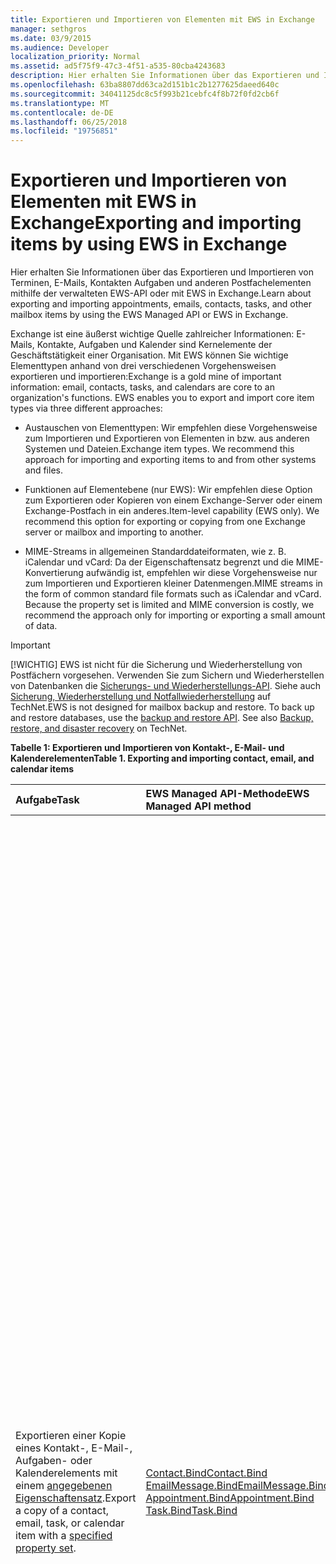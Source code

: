 ```yaml
---
title: Exportieren und Importieren von Elementen mit EWS in Exchange
manager: sethgros
ms.date: 03/9/2015
ms.audience: Developer
localization_priority: Normal
ms.assetid: ad5f75f9-47c3-4f51-a535-80cba4243683
description: Hier erhalten Sie Informationen über das Exportieren und Importieren von Terminen, E-Mails, Kontakten Aufgaben und anderen Postfachelementen mithilfe der verwalteten EWS-API oder mit EWS in Exchange.
ms.openlocfilehash: 63ba8807dd63ca2d151b1c2b1277625daeed640c
ms.sourcegitcommit: 34041125dc8c5f993b21cebfc4f8b72f0fd2cb6f
ms.translationtype: MT
ms.contentlocale: de-DE
ms.lasthandoff: 06/25/2018
ms.locfileid: "19756851"
---
```

# <a name="exporting-and-importing-items-by-using-ews-in-exchange"></a><span data-ttu-id="1aa3d-103">Exportieren und Importieren von Elementen mit EWS in Exchange</span><span class="sxs-lookup"><span data-stu-id="1aa3d-103">Exporting and importing items by using EWS in Exchange</span></span>

<span data-ttu-id="1aa3d-104">Hier erhalten Sie Informationen über das Exportieren und Importieren von Terminen, E-Mails, Kontakten Aufgaben und anderen Postfachelementen mithilfe der verwalteten EWS-API oder mit EWS in Exchange.</span><span class="sxs-lookup"><span data-stu-id="1aa3d-104">Learn about exporting and importing appointments, emails, contacts, tasks, and other mailbox items by using the EWS Managed API or EWS in Exchange.</span></span> 
  
<span data-ttu-id="1aa3d-p101">Exchange ist eine äußerst wichtige Quelle zahlreicher Informationen: E-Mails, Kontakte, Aufgaben und Kalender sind Kernelemente der Geschäftstätigkeit einer Organisation. Mit EWS können Sie wichtige Elementtypen anhand von drei verschiedenen Vorgehensweisen exportieren und importieren:</span><span class="sxs-lookup"><span data-stu-id="1aa3d-p101">Exchange is a gold mine of important information: email, contacts, tasks, and calendars are core to an organization's functions. EWS enables you to export and import core item types via three different approaches:</span></span>
  
- <span data-ttu-id="1aa3d-p102">Austauschen von Elementtypen: Wir empfehlen diese Vorgehensweise zum Importieren und Exportieren von Elementen in bzw. aus anderen Systemen und Dateien.</span><span class="sxs-lookup"><span data-stu-id="1aa3d-p102">Exchange item types. We recommend this approach for importing and exporting items to and from other systems and files.</span></span>
    
- <span data-ttu-id="1aa3d-p103">Funktionen auf Elementebene (nur EWS): Wir empfehlen diese Option zum Exportieren oder Kopieren von einem Exchange-Server oder einem Exchange-Postfach in ein anderes.</span><span class="sxs-lookup"><span data-stu-id="1aa3d-p103">Item-level capability (EWS only). We recommend this option for exporting or copying from one Exchange server or mailbox and importing to another.</span></span>
    
- <span data-ttu-id="1aa3d-p104">MIME-Streams in allgemeinen Standarddateiformaten, wie z. B. iCalendar und vCard: Da der Eigenschaftensatz begrenzt und die MIME-Konvertierung aufwändig ist, empfehlen wir diese Vorgehensweise nur zum Importieren und Exportieren kleiner Datenmengen.</span><span class="sxs-lookup"><span data-stu-id="1aa3d-p104">MIME streams in the form of common standard file formats such as iCalendar and vCard. Because the property set is limited and MIME conversion is costly, we recommend the approach only for importing or exporting a small amount of data.</span></span>
    
> [!IMPORTANT]
> <span data-ttu-id="1aa3d-p105">[!WICHTIG] EWS ist nicht für die Sicherung und Wiederherstellung von Postfächern vorgesehen. Verwenden Sie zum Sichern und Wiederherstellen von Datenbanken die [Sicherungs- und Wiederherstellungs-API](../backup-restore/backup-and-restore-for-exchange-2013.md). Siehe auch [Sicherung, Wiederherstellung und Notfallwiederherstellung](http://technet.microsoft.com/en-us/library/dd876874%28v=exchg.150%29.aspx) auf TechNet.</span><span class="sxs-lookup"><span data-stu-id="1aa3d-p105">EWS is not designed for mailbox backup and restore. To back up and restore databases, use the [backup and restore API](../backup-restore/backup-and-restore-for-exchange-2013.md). See also [Backup, restore, and disaster recovery](http://technet.microsoft.com/en-us/library/dd876874%28v=exchg.150%29.aspx) on TechNet.</span></span> 
  
<span data-ttu-id="1aa3d-116">**Tabelle 1: Exportieren und Importieren von Kontakt-, E-Mail- und Kalenderelementen**</span><span class="sxs-lookup"><span data-stu-id="1aa3d-116">**Table 1. Exporting and importing contact, email, and calendar items**</span></span>

|<span data-ttu-id="1aa3d-117">**Aufgabe**</span><span class="sxs-lookup"><span data-stu-id="1aa3d-117">**Task**</span></span>|<span data-ttu-id="1aa3d-118">**EWS Managed API-Methode**</span><span class="sxs-lookup"><span data-stu-id="1aa3d-118">**EWS Managed API method**</span></span>|<span data-ttu-id="1aa3d-119">**EWS-Vorgang**</span><span class="sxs-lookup"><span data-stu-id="1aa3d-119">**EWS operation**</span></span>|<span data-ttu-id="1aa3d-120">**Anmerkungen**</span><span class="sxs-lookup"><span data-stu-id="1aa3d-120">**Notes**</span></span>|
|:-----|:-----|:-----|:-----|
|<span data-ttu-id="1aa3d-121">Exportieren einer Kopie eines Kontakt-, E-Mail-, Aufgaben- oder Kalenderelements mit einem [angegebenen Eigenschaftensatz](properties-and-extended-properties-in-ews-in-exchange.md).</span><span class="sxs-lookup"><span data-stu-id="1aa3d-121">Export a copy of a contact, email, task, or calendar item with a [specified property set](properties-and-extended-properties-in-ews-in-exchange.md).</span></span>  <br/> |[<span data-ttu-id="1aa3d-122">Contact.Bind</span><span class="sxs-lookup"><span data-stu-id="1aa3d-122">Contact.Bind</span></span>](http://msdn.microsoft.com/en-us/library/microsoft.exchange.webservices.data.contact.bind%28v=exchg.80%29.aspx) <br/> [<span data-ttu-id="1aa3d-123">EmailMessage.Bind</span><span class="sxs-lookup"><span data-stu-id="1aa3d-123">EmailMessage.Bind</span></span>](http://msdn.microsoft.com/en-us/library/microsoft.exchange.webservices.data.emailmessage.bind%28v=exchg.80%29.aspx) <br/> [<span data-ttu-id="1aa3d-124">Appointment.Bind</span><span class="sxs-lookup"><span data-stu-id="1aa3d-124">Appointment.Bind</span></span>](http://msdn.microsoft.com/en-us/library/microsoft.exchange.webservices.data.appointment.bind%28v=exchg.80%29.aspx) <br/> [<span data-ttu-id="1aa3d-125">Task.Bind</span><span class="sxs-lookup"><span data-stu-id="1aa3d-125">Task.Bind</span></span>](http://msdn.microsoft.com/en-us/library/microsoft.exchange.webservices.data.task.bind%28v=exchg.80%29.aspx) <br/> |[<span data-ttu-id="1aa3d-126">GetItem</span><span class="sxs-lookup"><span data-stu-id="1aa3d-126">GetItem</span></span>](http://msdn.microsoft.com/library/e3590b8b-c2a7-4dad-a014-6360197b68e4%28Office.15%29.aspx) <br/> |<span data-ttu-id="1aa3d-p106">Wir empfehlen die Verwendung dieser Option, wenn Sie Postfachelemente in ein anderes System oder eine Datei exportieren, das kein Exchange-System bzw. keine Exchange-Datei ist (einschließlich vCard- und iCal-Dateitypen). Da Sie die Kontrolle über den exportierten Eigenschaftensatz haben und die Leistung für den Exchange-Server in der Regel besser ist, ist dies in der Regel die beste Option.  </span><span class="sxs-lookup"><span data-stu-id="1aa3d-p106">We recommend this option if you're exporting mailbox items to another non-Exchange system or file (including vCard and iCal file types). Because you have control over the exported property set, and because performance is better for the Exchange server, this is generally the best option.  </span></span><br/> <span data-ttu-id="1aa3d-129">Abhängig von dem für ein Postfachelement festgelegten Eigenschaftensatz und abhängig davon, ob Ihre Anwendung alle der nicht schematisierten Eigenschaftenbezeichner erkennt (erweiterte Eigenschaften), die eventuell für ein Element festgelegt sind, wird mit dieser Option möglicherweise keine originalgetreue Kopie erstellt.</span><span class="sxs-lookup"><span data-stu-id="1aa3d-129">Depending on the properties set on a mailbox item, and whether your application is aware of all of the non-schematized property identifiers (extended properties) that might be set on an item, this option might not produce a full-fidelity copy.</span></span>  <br/> <span data-ttu-id="1aa3d-p107">Diese Methoden und dieser Vorgang stellen den schematisierten Eigenschaftensatz für ein Element sowie die angeforderten erweiterten Eigenschaften bereit. Die **Bind**-Methode oder der **GetItem**-Vorgang kann nur dann einen originalgetreuen Export von Elementen bereitstellen, wenn Sie die erweiterten Eigenschaften eines Elements kennen. Sie können alle bekannten [erweiterten Eigenschaften](properties-and-extended-properties-in-ews-in-exchange.md) anfordern, um die vollständige Originaltreue zu aktivieren.  </span><span class="sxs-lookup"><span data-stu-id="1aa3d-p107">These methods and operation provide the schematized set of properties for an item plus any requested extended properties. The **Bind** method or **GetItem** operation can only provide full-fidelity export of items if you know the extended properties that are set on an item. You can request all the known [extended properties](properties-and-extended-properties-in-ews-in-exchange.md) to enable full fidelity.  </span></span><br/> <span data-ttu-id="1aa3d-133">> [!TIP]> Können das Tracing-Feature in die EWS Managed API Sie die XML-Darstellung der exportierten Elemente erhalten.</span><span class="sxs-lookup"><span data-stu-id="1aa3d-133">> [!TIP]> You can use the tracing feature in the EWS Managed API to get the XML representation of exported items.</span></span>           <span data-ttu-id="1aa3d-134">Weitere Informationen finden Sie unter [Exportieren ein Elements in ein benutzerdefiniertes Format](how-to-export-items-by-using-ews-in-exchange.md#bk_exportcustom).</span><span class="sxs-lookup"><span data-stu-id="1aa3d-134">For more information, see [Export an item into a custom format](how-to-export-items-by-using-ews-in-exchange.md#bk_exportcustom).</span></span>  <br/> |
|<span data-ttu-id="1aa3d-135">Importieren einer Kopie eines Kontakt-, E-Mail-, Aufgaben- oder Kalenderelements mit einem [angegebenen Eigenschaftensatz](properties-and-extended-properties-in-ews-in-exchange.md).</span><span class="sxs-lookup"><span data-stu-id="1aa3d-135">Import a copy of a contact, email, task, or calendar item with a [specified property set](properties-and-extended-properties-in-ews-in-exchange.md).</span></span>  <br/> |[<span data-ttu-id="1aa3d-136">Contact.Save</span><span class="sxs-lookup"><span data-stu-id="1aa3d-136">Contact.Save</span></span>](http://msdn.microsoft.com/en-us/library/microsoft.exchange.webservices.data.contact.save%28v=exchg.80%29.aspx) <br/> [<span data-ttu-id="1aa3d-137">EmailMessage.Save</span><span class="sxs-lookup"><span data-stu-id="1aa3d-137">EmailMessage.Save</span></span>](http://msdn.microsoft.com/en-us/library/microsoft.exchange.webservices.data.emailmessage.save%28v=exchg.80%29.aspx) <br/> [<span data-ttu-id="1aa3d-138">Appointment.Save</span><span class="sxs-lookup"><span data-stu-id="1aa3d-138">Appointment.Save</span></span>](http://msdn.microsoft.com/en-us/library/microsoft.exchange.webservices.data.appointment.save%28v=exchg.80%29.aspx) <br/> [<span data-ttu-id="1aa3d-139">Task.Save</span><span class="sxs-lookup"><span data-stu-id="1aa3d-139">Task.Save</span></span>](http://msdn.microsoft.com/en-us/library/microsoft.exchange.webservices.data.task.save%28v=exchg.80%29.aspx) <br/> |[<span data-ttu-id="1aa3d-140">CreateItem</span><span class="sxs-lookup"><span data-stu-id="1aa3d-140">CreateItem</span></span>](http://msdn.microsoft.com/library/78a52120-f1d0-4ed7-8748-436e554f75b6%28Office.15%29.aspx) <br/> |<span data-ttu-id="1aa3d-p109">Wir empfehlen diese Option zum Importieren von Postfachelementen in Exchange. Sie müssen für einige Elementtypen möglicherweise spezielle Eigenschaften festlegen, um den Status des importierten Elements beizubehalten. Da einige der Eigenschaften nur von Exchange und nicht von den Clients festgelegt werden, ist ein Import mit vollständiger Originaltreue nicht immer möglich.  </span><span class="sxs-lookup"><span data-stu-id="1aa3d-p109">We recommend this option for importing mailbox items into Exchange. You might have to set special properties on some item types in order to maintain the state of the imported item. Because some properties are only set by Exchange and not by clients, it's not always possible to have a full-fidelity import.  </span></span><br/> <span data-ttu-id="1aa3d-p110">Sie können zum Beispiel keine Besprechung mit Teilnehmern in ein Postfach importieren, da Exchange die Beziehungen zwischen dem Organisator und den Teilnehmern festlegt. Diese Beziehung kann nur von Organisatoren, die die Besprechungsanforderung senden, und von Teilnehmern, die die sie empfangen und darauf antworten, hergestellt werden.  </span><span class="sxs-lookup"><span data-stu-id="1aa3d-p110">For example, you cannot import a meeting with attendees into a mailbox because Exchange sets the relationships between the organizer and attendees. This relationship can only be established by organizers sending and attendees receiving and responding to the meeting request.  </span></span><br/> <span data-ttu-id="1aa3d-p111">**Appointment**-Objekte in Exchange können über komplexe Beziehungen und Einstellungen verfügen. Termine mit Teilnehmern (Besprechungen) haben Einstellungen, die eine Verknüpfung mit dem Besprechungsorganisator und den Besprechungsteilnehmern herstellen. Diese Einstellungen werden beim Exportieren und Importieren von Terminen nicht beibehalten. Die programmatische Wiederherstellung der Beziehungen zwischen Organisator und Teilnehmer direkt in den Terminen wird nicht unterstützt. Eine Möglichkeit zum Wiederherstellen dieser Beziehungen ist, eine Nachbearbeitung nach dem Importieren durchzuführen und den Organisator dann zu veranlassen, die Besprechungen neu zu senden, sowie die Teilnehmer zu bitten, die Besprechungen erneut zu akzeptieren. Sie können den Exchange-Identitätswechsel verwenden, um die Aufrufe für den Organisator und die Teilnehmer durchzuführen. Sie müssen die UID-Eigenschaft des **Appointment**-Objekts vor dem Importieren ändern, damit Besprechungen nicht fälschlich anderen Besprechungen in einem Postfach zugeordnet werden.  </span><span class="sxs-lookup"><span data-stu-id="1aa3d-p111">**Appointment** objects in Exchange can have complex relationships and settings. Appointments that have attendees (meetings) have settings that tie together the meeting organizer and meeting attendees. These settings are not maintained when you export and import appointments. Programmatically reestablishing meeting organizer/attendee relationships directly on the appointments is not supported. An option you do have for reestablishing those relationships is to perform post-processing after an import, then have an organizer resend the meetings and have the attendees accept the meetings. You can use Exchange impersonation to make the calls for both the organizer and the attendees. You should change the UID property of the **Appointment** object before you import to avoid having meetings be incorrectly related to other meetings in a mailbox.  </span></span><br/> |
|<span data-ttu-id="1aa3d-153">Exportieren einer Kopie eines Kontakt-, E-Mail-, Aufgaben- oder Kalenderelements mit vollständiger Originaltreue</span><span class="sxs-lookup"><span data-stu-id="1aa3d-153">Export a copy of a contact, email, task, or calendar item in full-fidelity.</span></span>  <br/> |<span data-ttu-id="1aa3d-154">Nicht zutreffend</span><span class="sxs-lookup"><span data-stu-id="1aa3d-154">Not applicable</span></span>  <br/> |[<span data-ttu-id="1aa3d-155">ExportItems</span><span class="sxs-lookup"><span data-stu-id="1aa3d-155">ExportItems</span></span>](http://msdn.microsoft.com/library/e2846abb-0b16-4732-bbd8-038a674672f6%28Office.15%29.aspx) <br/> |<span data-ttu-id="1aa3d-p112">Dies ist die beste Option zum Exportieren von Postfachelementen, die Sie wieder in ein Exchange-Postfach importieren möchten. Mit dieser Option können Sie Elemente auch zwischen Postfächern kopieren. Der **ExportItems**-Vorgang stellt einen opaken Stream bereit, mit dem Sie Informationen zwischen Postfächern verschieben können. Sie können **ExportItems** mit dem [GetItem](http://msdn.microsoft.com/library/e3590b8b-c2a7-4dad-a014-6360197b68e4%28Office.15%29.aspx)-Vorgang verwenden, um einen Index zum Suchen der Elemente in einem anderem System zu erstellen. Sie können den Exportstream nicht ändern.  </span><span class="sxs-lookup"><span data-stu-id="1aa3d-p112">This is the best option for exporting mailbox items that you want to import back into an Exchange mailbox. You can also use this option to copy items between mailboxes. The **ExportItems** operation provides an opaque stream that represents the item that you can use to move information between mailboxes. You can use **ExportItems** with the [GetItem](http://msdn.microsoft.com/library/e3590b8b-c2a7-4dad-a014-6360197b68e4%28Office.15%29.aspx) operation to make an index for finding the items in another system. You cannot change the export stream.  </span></span><br/> <span data-ttu-id="1aa3d-161">Weitere Informationen finden Sie unter [Exportieren von Elementen mit vollständiger Originaltreue](how-to-export-items-by-using-ews-in-exchange.md#bk_exportfullfidelity).</span><span class="sxs-lookup"><span data-stu-id="1aa3d-161">For more information, see [Export items with full fidelity](how-to-export-items-by-using-ews-in-exchange.md#bk_exportfullfidelity).</span></span>  <br/> |
|<span data-ttu-id="1aa3d-162">Importieren einer Kopie eines Kontakt-, E-Mail-, Aufgaben- oder Kalenderelements mit vollständiger Originaltreue</span><span class="sxs-lookup"><span data-stu-id="1aa3d-162">Import a copy of a contact, email, task, or calendar item in full-fidelity.</span></span>  <br/> |<span data-ttu-id="1aa3d-163">Nicht zutreffend</span><span class="sxs-lookup"><span data-stu-id="1aa3d-163">Not applicable</span></span>  <br/> |[<span data-ttu-id="1aa3d-164">UploadItems</span><span class="sxs-lookup"><span data-stu-id="1aa3d-164">UploadItems</span></span>](http://msdn.microsoft.com/library/a88cbe99-7968-454d-a545-4f92c330909f%28Office.15%29.aspx) <br/> |<span data-ttu-id="1aa3d-165">Dies ist die einziege Option zum Importieren von Elementen, die vom **ExportItems** -Vorgang exportiert wurden.</span><span class="sxs-lookup"><span data-stu-id="1aa3d-165">This is the only option for importing items that were exported by the **ExportItems** operation.</span></span>  <br/> |
|<span data-ttu-id="1aa3d-166">Exportieren einer Kopie eines Kontakt-, E-Mail- oder Kalenderelements als MIME-Stream für einen allgemeinen Dateityp</span><span class="sxs-lookup"><span data-stu-id="1aa3d-166">Export a copy of a contact, email, or calendar item as a MIME stream for a common file type.</span></span>  <br/> |[<span data-ttu-id="1aa3d-167">Contact.Bind</span><span class="sxs-lookup"><span data-stu-id="1aa3d-167">Contact.Bind</span></span>](http://msdn.microsoft.com/en-us/library/microsoft.exchange.webservices.data.contact.bind%28v=exchg.80%29.aspx) <br/> [<span data-ttu-id="1aa3d-168">EmailMessage.Bind</span><span class="sxs-lookup"><span data-stu-id="1aa3d-168">EmailMessage.Bind</span></span>](http://msdn.microsoft.com/en-us/library/microsoft.exchange.webservices.data.emailmessage.bind%28v=exchg.80%29.aspx) <br/> [<span data-ttu-id="1aa3d-169">Appointment.Bind</span><span class="sxs-lookup"><span data-stu-id="1aa3d-169">Appointment.Bind</span></span>](http://msdn.microsoft.com/en-us/library/microsoft.exchange.webservices.data.appointment.bind%28v=exchg.80%29.aspx) <br/> |<span data-ttu-id="1aa3d-170">**GetItem**</span><span class="sxs-lookup"><span data-stu-id="1aa3d-170">**GetItem**</span></span> <br/> |<span data-ttu-id="1aa3d-171">Sie können die [MimeContent](http://msdn.microsoft.com/en-us/library/microsoft.exchange.webservices.data.item.mimecontent%28v=exchg.80%29.aspx)-Eigenschaft verwenden, um die MIME-Streamdarstellung eines Elements zu erhalten.</span><span class="sxs-lookup"><span data-stu-id="1aa3d-171">You can use the [MimeContent](http://msdn.microsoft.com/en-us/library/microsoft.exchange.webservices.data.item.mimecontent%28v=exchg.80%29.aspx) property to get the MIME stream representation of an item.</span></span>  <br/> <span data-ttu-id="1aa3d-p113">Hierdurch wird eine grundlegende Teilmenge aller Eigenschaften eines Elements bereitgestellt. Die bewährte Vorgehensweise ist, den MIME-Stream nur für einmalige Vorgänge zu verwenden. Verlassen Sie sich beim häufigen Importieren/Exportieren von Elementen oder einer großen Menge von Elementen nicht auf MIME, da Exchange für MIME eine Inhaltskonvertierung durchführt, und dies kann die Leistung beeinträchtigen.  </span><span class="sxs-lookup"><span data-stu-id="1aa3d-p113">This will provide a basic subset of all the properties on an item. As a best practice, only use the MIME stream for one-off operations. Do not rely on MIME for large and frequent importing/exporting of items, because Exchange performs content conversion for the MIME and this can affect performance.  </span></span><br/> <span data-ttu-id="1aa3d-p114">Der **Contact**-MIME-Stream ist eine [vCard](http://www.faqs.org/rfcs/rfc2426.mdl)-Datei (.vcf). Abhängig von den für einen Kontakt festgelegten Eigenschaften wird hierdurch möglicherweise keine vollständig originalgetreue Kopie erstellt. Beachten Sie, dass Sie mit dem vCard-MIME-Stream keinen Kontakt importieren können. Weitere Informationen finden Sie unter [Exportieren von Kontakten in eine vCard-Datei](how-to-export-items-by-using-ews-in-exchange.md#bk_exportvcardmime).  </span><span class="sxs-lookup"><span data-stu-id="1aa3d-p114">The **Contact** MIME stream is a [vCard](http://www.faqs.org/rfcs/rfc2426.mdl) (.vcf) file. Depending on the properties set on a contact, this might not produce a full-fidelity copy. Note that you cannot import a contact by using the vCard MIME stream. To learn more, see [Export a contact into a vCard file](how-to-export-items-by-using-ews-in-exchange.md#bk_exportvcardmime).  </span></span><br/> <span data-ttu-id="1aa3d-p115">Der **EmailMessage**-MIME-Stream ist eine EML-Datei. Das EML-Format wird von Outlook und anderen E-Mail-Clients erkannt. Sie können mit dem MIME-Stream auch eine MHT-Datei erstellen, die von vielen Browsern verwendet werden kann. EWS stellt keinen MSG-Dateistream zum Exportieren einer E-Mail in das MSG-Dateiformat bereit. Sie haben die Möglichkeit, eine MSG-Datei zu exportieren, indem Sie entweder [eine MSG-Datei konstruieren](http://msdn.microsoft.com/en-us/library/cc463912%28v=EXCHG.80%29.aspx), und zwar anhand der Ergebnisse einer **EmailMessage.Bind**-Methode oder eines **GetItem** -Vorgangsaufrufs, oder indem Sie eine Drittanbieter-API verwenden, die EWS aufruft und die MSG-Datei aus den Ergebnissen konstruiert. Weitere Informationen erhalten Sie unter [Exportieren einer E-Mail als EML-Datei](how-to-export-items-by-using-ews-in-exchange.md#bk_exportemailmime).  </span><span class="sxs-lookup"><span data-stu-id="1aa3d-p115">The **EmailMessage** MIME stream is an .eml file. The .eml format is convenient because Outlook and other email clients can identify it. You can also use the MIME stream to create an .mht file, which is convenient because many browsers can use that file type. EWS doesn't provide a .msg file stream for exporting an email to a .msg file. Your options for exporting an .msg file are to either [construct an .MSG file](http://msdn.microsoft.com/en-us/library/cc463912%28v=EXCHG.80%29.aspx) from the results of an **EmailMessage.Bind** method or **GetItem** operation call, or use a third-party API that calls EWS and constructs the .msg file from the results. For more information, see [Export an email as an .eml file](how-to-export-items-by-using-ews-in-exchange.md#bk_exportemailmime).  </span></span><br/> <span data-ttu-id="1aa3d-p116">Der **Appointment**-MIME-Stream ist eine iCal-Datei (.ics). Das ICS-Format wird von Outlook und anderen E-Mail-Clients erkannt. Dies ist jedoch keine geeignete Option zum Exportieren von Besprechungen, da die Teilnehmerinformationen nicht im MIME-Stream bereitgestellt werden. Anlagen und andere Eigenschaften werden möglicherweise nicht in den MIME-Stream einbezogen. Sie sollten das iCal-Format entweder aus dem [Termin](http://msdn.microsoft.com/en-us/library/microsoft.exchange.webservices.data.appointment%28v=exchg.80%29.aspx)-Objekt oder aus dem XML erstellen, der vom **GetItem**-Vorgang zurückgegeben wird. Auf diese Weise können Sie mehr der Exchange-Eigenschaften mit erweiterten Eigenschaften („X-"-Eigenschaften) in der iCal-Datei erfassen. Sie können außerdem einen Termin im XML-Format exportieren. Rufen Sie den **GetItem**-Vorgang auf, und speichern Sie das XML in Ihrem System. Sie können auch die [Ablaufverfolgung](how-to-trace-requests-responses-to-troubleshoot-ews-managed-api-applications.md) in der verwalteten EWS-API verwenden, um XML zu erfassen und in einer XML-Datenbank zu speichern. Weitere Informationen erhalten Sie unter [Exportieren von Terminen als iCal-Dateien](how-to-export-items-by-using-ews-in-exchange.md#bk_exporticalmime).  </span><span class="sxs-lookup"><span data-stu-id="1aa3d-p116">The **Appointment** MIME stream is an iCal (.ics) file. The .ics format is convenient because Outlook and other email clients can identify it. This is not a viable option for exporting meetings because attendee information is not provided in the MIME stream. Attachments and other properties might not be included in the MIME stream. Consider constructing the iCal format from either the [Appointment](http://msdn.microsoft.com/en-us/library/microsoft.exchange.webservices.data.appointment%28v=exchg.80%29.aspx) object or from the XML returned by the **GetItem** operation. This way, you can capture more of the Exchange properties with extended properties ("X-' properties) in the iCal file. You can also export an appointment in XML form. Call the **GetItem** operation and save the XML in your system. You can also use the [tracing functionality](how-to-trace-requests-responses-to-troubleshoot-ews-managed-api-applications.md) in the EWS Managed API to capture the XML to put in an XML database. For more information, see [Exporting an appointment as an iCal file](how-to-export-items-by-using-ews-in-exchange.md#bk_exporticalmime).  </span></span><br/> |
|<span data-ttu-id="1aa3d-195">Importieren einer Kopie eines E-Mail- oder Kalenderelements als MIME-Stream für einen allgemeinen Dateityp</span><span class="sxs-lookup"><span data-stu-id="1aa3d-195">Import a copy of an email or calendar item as a MIME stream for a common file type.</span></span>  <br/> |[<span data-ttu-id="1aa3d-196">EmailMessage.Save</span><span class="sxs-lookup"><span data-stu-id="1aa3d-196">EmailMessage.Save</span></span>](http://msdn.microsoft.com/en-us/library/microsoft.exchange.webservices.data.emailmessage.save%28v=exchg.80%29.aspx) <br/> [<span data-ttu-id="1aa3d-197">Appointment.Save</span><span class="sxs-lookup"><span data-stu-id="1aa3d-197">Appointment.Save</span></span>](http://msdn.microsoft.com/en-us/library/microsoft.exchange.webservices.data.appointment.save%28v=exchg.80%29.aspx) <br/> |<span data-ttu-id="1aa3d-198">**CreateItem**</span><span class="sxs-lookup"><span data-stu-id="1aa3d-198">**CreateItem**</span></span> <br/> |<span data-ttu-id="1aa3d-p117">Sie können eine EML- oder ICS-Datei anhand der **MimeContent**-Eigenschaft eines **EmailMessage**- oder **Appointment**-Objekts importieren. Sie müssen die erweiterte Eigenschaft [PidTagMessageFlags (0x0E07)](http://msdn.microsoft.com/en-us/library/office/cc839733%28v=office.15%29.aspx) festlegen, wenn die E-Mail kein Entwurf ist.  </span><span class="sxs-lookup"><span data-stu-id="1aa3d-p117">You can import an .eml or .ics file by using the **MimeContent** property on an **EmailMessage** or **Appointment** object. You will need to set the [PidTagMessageFlags (0x0E07)](http://msdn.microsoft.com/en-us/library/office/cc839733%28v=office.15%29.aspx) extended property if the email is not a draft.  </span></span><br/> <span data-ttu-id="1aa3d-201">Diese Vorgehensweise kann nicht zum Importieren von Besprechungen verwendet werden.</span><span class="sxs-lookup"><span data-stu-id="1aa3d-201">You cannot use this approach to import meetings.</span></span>  <br/> |
   
## <a name="alternatives-to-exporting-and-importing-items-by-using-ews"></a><span data-ttu-id="1aa3d-202">Alternativen zum Exportieren und Importieren von Elementen mit EWS</span><span class="sxs-lookup"><span data-stu-id="1aa3d-202">Alternatives to exporting and importing items by using EWS</span></span>
<span data-ttu-id="1aa3d-203"><a name="alternatives"> </a></span><span class="sxs-lookup"><span data-stu-id="1aa3d-203"></span></span>

<span data-ttu-id="1aa3d-p118">Es stehen noch andere Optionen zum Exportieren und Importieren von Elementen aus einem bzw. in ein Exchange-Postfach zur Verfügung. Nachfolgend sind einige Überlegungen aufgeführt, die Sie beim Planen Ihrer Import- und Exportstrategie in Betracht ziehen sollten:</span><span class="sxs-lookup"><span data-stu-id="1aa3d-p118">Other options are available for exporing and importing items to and from an Exchange mailbox. The following are some ideas to consider when you design your import and export strategy:</span></span>
  
- <span data-ttu-id="1aa3d-206">Verwenden Sie PowerShell zum Aufrufen von EWS, und speichern Sie die Ausgabe im CSV-Dateiformat.</span><span class="sxs-lookup"><span data-stu-id="1aa3d-206">Use PowerShell to call EWS and format the output into a .csv file.</span></span>
    
- <span data-ttu-id="1aa3d-p119">Verwenden Sie Drittanbieterbibliotheken, die MAPI zum Exportieren und Importieren von Elementen nutzen. Drittanbieterbibliotheken, die EWS in MSG-Dateien konvertieren, sind ebenfalls verfügbar.</span><span class="sxs-lookup"><span data-stu-id="1aa3d-p119">Use third-party libraries that implement MAPI to export and import items. Third-party libraries that convert EWS to .msg files are available too.</span></span>
    
- <span data-ttu-id="1aa3d-209">Verwenden Sie die Exchange-Verwaltungsshell sowie die [MailboxImportRequest](http://technet.microsoft.com/en-us/library/ff607310%28v=exchg.150%29.aspx)- und [MailboxExportRequest](http://technet.microsoft.com/en-us/library/ff607299%28v=exchg.150%29.aspx)-Cmdlets zum [Erfüllen von Import- und Exportanforderungen für Postfächer](http://technet.microsoft.com/en-us/library/ee633455%28v=exchg.150%29.aspx).</span><span class="sxs-lookup"><span data-stu-id="1aa3d-209">Use the Exchange Management Shell and the [MailboxImportRequest](http://technet.microsoft.com/en-us/library/ff607310%28v=exchg.150%29.aspx) and [MailboxExportRequest](http://technet.microsoft.com/en-us/library/ff607299%28v=exchg.150%29.aspx) cmdlets to [fulfill mailbox import and export requests](http://technet.microsoft.com/en-us/library/ee633455%28v=exchg.150%29.aspx).</span></span> 
    
- <span data-ttu-id="1aa3d-210">Verwenden Sie die [Outlook-Importoptionen](http://office.microsoft.com/en-us/outlook-help/import-outlook-items-from-an-outlook-data-file-pst-HA102505743.aspx) zum Importieren und Exportieren von Elementen.</span><span class="sxs-lookup"><span data-stu-id="1aa3d-210">Use [Outlook's import options](http://office.microsoft.com/en-us/outlook-help/import-outlook-items-from-an-outlook-data-file-pst-HA102505743.aspx) to import and export items.</span></span> 
    
## <a name="in-this-section"></a><span data-ttu-id="1aa3d-211">Inhalt dieses Abschnitts</span><span class="sxs-lookup"><span data-stu-id="1aa3d-211">In this section</span></span>
<span data-ttu-id="1aa3d-212"><a name="alternatives"> </a></span><span class="sxs-lookup"><span data-stu-id="1aa3d-212"></span></span>

- [<span data-ttu-id="1aa3d-213">Exportieren von Elementen mithilfe von EWS in Exchange</span><span class="sxs-lookup"><span data-stu-id="1aa3d-213">Export items by using EWS in Exchange</span></span>](how-to-export-items-by-using-ews-in-exchange.md)
    
- [<span data-ttu-id="1aa3d-214">Importieren von Elementen mithilfe von EWS in Exchange</span><span class="sxs-lookup"><span data-stu-id="1aa3d-214">Import items by using EWS in Exchange</span></span>](how-to-import-items-by-using-ews-in-exchange.md)
    
## <a name="see-also"></a><span data-ttu-id="1aa3d-215">Siehe auch</span><span class="sxs-lookup"><span data-stu-id="1aa3d-215">See also</span></span>


- [<span data-ttu-id="1aa3d-216">Sicherung, Wiederherstellung und Notfallwiederherstellung</span><span class="sxs-lookup"><span data-stu-id="1aa3d-216">Backup, Restore, and Disaster Recovery</span></span>](http://technet.microsoft.com/en-us/library/dd876874%28v=exchg.150%29.aspx)
    
- [<span data-ttu-id="1aa3d-217">Journale</span><span class="sxs-lookup"><span data-stu-id="1aa3d-217">Journaling</span></span>](http://technet.microsoft.com/en-us/library/aa998649%28v=exchg.150%29.aspx)
    
- [<span data-ttu-id="1aa3d-218">Internet Calendaring and Scheduling Core Object Specification (RFC 5545)</span><span class="sxs-lookup"><span data-stu-id="1aa3d-218">Internet Calendaring and Scheduling Core Object Specification (RFC 5545)</span></span>](http://tools.ietf.org/html/rfc5545)
    
- [<span data-ttu-id="1aa3d-219">Postfachsynchronisierung und EWS in Exchange</span><span class="sxs-lookup"><span data-stu-id="1aa3d-219">Mailbox synchronization and EWS in Exchange</span></span>](mailbox-synchronization-and-ews-in-exchange.md)
    

